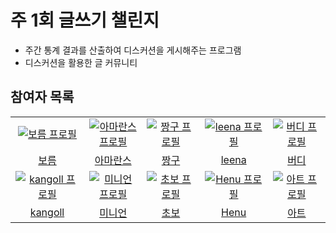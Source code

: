 # 주 1회 글쓰기 챌린지

- 주간 통계 결과를 산출하여 디스커션을 게시해주는 프로그램
- 디스커션을 활용한 글 커뮤니티

## 참여자 목록

<table>
  <tr>
    <td align="center" width="200px">
      <a href="https://github.com/shkisme" target="_blank">
        <img src="https://avatars.githubusercontent.com/u/92802207?v=4" alt="보름 프로필" />
      </a>
    </td>
    <td align="center" width="200px">
      <a href="https://github.com/amaran-th" target="_blank">
        <img src="https://avatars.githubusercontent.com/u/81465068?s=64&v=4" alt="아마란스 프로필" />
      </a>
    </td>
    <td align="center" width="200px">
      <a href="https://github.com/02ggang9" target="_blank">
        <img src="https://avatars.githubusercontent.com/u/105693150?v=4" alt="짱구 프로필" />
      </a>
    </td>
    <td align="center" width="200px">
      <a href="https://github.com/1jeongg" target="_blank">
        <img src="https://avatars.githubusercontent.com/u/84652886?v=4" alt="leena 프로필" />
      </a>
    </td>
    <td align="center" width="200px">
      <a href="https://github.com/stopmin" target="_blank">
        <img src="https://avatars.githubusercontent.com/u/108014449?v=4" alt="버디 프로필" />
      </a>
    </td>
  </tr>
  <tr>
    <td align="center">
      <a href="https://github.com/shkisme" target="_blank">
        보름
      </a>
    </td>
    <td align="center">
      <a href="https://github.com/amaran-th" target="_blank">
        아마란스
      </a>
    </td>
    <td align="center">
      <a href="https://github.com/02ggang9" target="_blank">
        짱구
      </a>
    </td>
    <td align="center">
      <a href="https://github.com/1jeongg" target="_blank">
        leena
      </a>
    </td>
    <td align="center">
      <a href="https://github.com/stopmin" target="_blank">
        버디
      </a>
    </td>
  </tr>
  <tr>
    <td align="center" width="200px">
      <a href="https://github.com/mun-kyeong" target="_blank">
        <img src="https://avatars.githubusercontent.com/u/96461334?v=4" alt="kangoll 프로필" />
      </a>
    </td>
    <td align="center" width="200px">
      <a href="https://github.com/gusah009" target="_blank">
        <img src="https://avatars.githubusercontent.com/u/26597702?v=4" alt="미니언 프로필" />
      </a>
    </td>
    <td align="center" width="200px">
      <a href="https://github.com/jojaeng2" target="_blank">
        <img src="https://avatars.githubusercontent.com/u/76645095?v=4" alt="초보 프로필" />
      </a>
    </td>
    <td align="center" width="200px">
      <a href="https://github.com/hyun98" target="_blank">
        <img src="https://avatars.githubusercontent.com/u/68914294?v=4" alt="Henu 프로필" />
      </a>
    </td>
    <td align="center" width="200px">
      <a href="https://github.com/pykido" target="_blank">
        <img src="https://avatars.githubusercontent.com/u/77539625?v=4" alt="아트 프로필" />
      </a>
    </td>
  </tr>
  <tr>
    <td align="center">
      <a href="https://github.com/mun-kyeong" target="_blank">
        kangoll
      </a>
    </td>
    <td align="center">
      <a href="https://github.com/gusah009" target="_blank">
        미니언
      </a>
    </td>
    <td align="center">
      <a href="https://github.com/jojaeng2" target="_blank">
        초보
      </a>
    </td>
    <td align="center">
      <a href="https://github.com/hyun98" target="_blank">
        Henu
      </a>
    </td>
    <td align="center">
      <a href="https://github.com/pykido" target="_blank">
        아트
      </a>
    </td>
  </tr>
</table>

